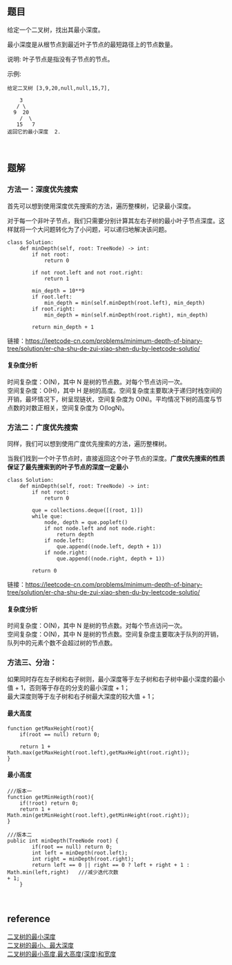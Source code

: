 ## 题目
给定一个二叉树，找出其最小深度。

最小深度是从根节点到最近叶子节点的最短路径上的节点数量。

说明: 叶子节点是指没有子节点的节点。

示例:
```
给定二叉树 [3,9,20,null,null,15,7],

    3
   / \
  9  20
    /  \
   15   7
返回它的最小深度  2.
```

&nbsp;
## 题解
### 方法一：深度优先搜索
首先可以想到使用深度优先搜索的方法，遍历整棵树，记录最小深度。

对于每一个非叶子节点，我们只需要分别计算其左右子树的最小叶子节点深度。这样就将一个大问题转化为了小问题，可以递归地解决该问题。
```
class Solution:
    def minDepth(self, root: TreeNode) -> int:
        if not root:
            return 0
        
        if not root.left and not root.right:
            return 1
        
        min_depth = 10**9
        if root.left:
            min_depth = min(self.minDepth(root.left), min_depth)
        if root.right:
            min_depth = min(self.minDepth(root.right), min_depth)
        
        return min_depth + 1
```
链接：https://leetcode-cn.com/problems/minimum-depth-of-binary-tree/solution/er-cha-shu-de-zui-xiao-shen-du-by-leetcode-solutio/

#### 复杂度分析
时间复杂度：O(N)，其中 N 是树的节点数。对每个节点访问一次。   
空间复杂度：O(H)，其中 H 是树的高度。空间复杂度主要取决于递归时栈空间的开销，最坏情况下，树呈现链状，空间复杂度为 O(N)。平均情况下树的高度与节点数的对数正相关，空间复杂度为 O(logN)。

### 方法二：广度优先搜索
同样，我们可以想到使用广度优先搜索的方法，遍历整棵树。

当我们找到一个叶子节点时，直接返回这个叶子节点的深度。**广度优先搜索的性质保证了最先搜索到的叶子节点的深度一定最小**

```
class Solution:
    def minDepth(self, root: TreeNode) -> int:
        if not root:
            return 0

        que = collections.deque([(root, 1)])
        while que:
            node, depth = que.popleft()
            if not node.left and not node.right:
                return depth
            if node.left:
                que.append((node.left, depth + 1))
            if node.right:
                que.append((node.right, depth + 1))
        
        return 0
```
链接：https://leetcode-cn.com/problems/minimum-depth-of-binary-tree/solution/er-cha-shu-de-zui-xiao-shen-du-by-leetcode-solutio/

#### 复杂度分析
时间复杂度：O(N)，其中 N 是树的节点数。对每个节点访问一次。   
空间复杂度：O(N)，其中 N 是树的节点数。空间复杂度主要取决于队列的开销，队列中的元素个数不会超过树的节点数。

### 方法三、分治：
如果同时存在左子树和右子树则，最小深度等于左子树和右子树中最小深度的最小值 + 1，否则等于存在的分支的最小深度 + 1；   
最大深度则等于左子树和右子树最大深度的较大值 + 1；

#### 最大高度
```
function getMaxHeight(root){
    if(root == null) return 0;

    return 1 + Math.max(getMaxHeight(root.left),getMaxHeight(root.right));
}
```
#### 最小高度
```
///版本一
function getMinHeigth(root){
    if(!root) return 0;
    return 1 + Math.min(getMinHeight(root.left),getMinHeight(root.right));
}
```
```
///版本二
public int minDepth(TreeNode root) {
		if(root == null) return 0;
		int left = minDepth(root.left);
		int right = minDepth(root.right);
		return left == 0 || right == 0 ? left + right + 1 : Math.min(left,right)   ///减少迭代次数
+ 1;
    }
```

&nbsp;
## reference
[二叉树的最小深度](https://leetcode-cn.com/problems/minimum-depth-of-binary-tree/)  
[二叉树的最小、最大深度](https://blog.csdn.net/a258216248/article/details/99754469)  
[二叉树的最小高度,最大高度(深度)和宽度](https://www.cnblogs.com/mengff/p/6849701.html)
